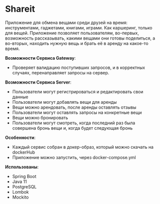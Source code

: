 # Shareit
Приложение для обмена вещами среди друзей на время: инструментами, гаджетами, книгами, играми. Как каршеринг, только для вещей.
Приложение позволяет пользователям, во-первых, возможность рассказывать, какими вещами они готовы поделиться, а во-вторых, находить нужную вещь и брать её в аренду на какое-то время.

**Возможности Сервиса Gateway**:
- Проверяет валидацию поступивших запросов, и в корректных случаях, перенаправляет запросы на сервер.

**Возможности Сервиса Server**:
- Пользователи могут регистрироваться и редактировать свои данные
- Пользователи могут добавлять вещи для аренды
- Вещи можно арендовать, после аренды оставлять отзывы
- Пользователи могут оставлять запросы на конкретные вещи
- Вещи можно бронировать
- Пользователи могут смотреть, когда последний раз была совершена бронь вещи и, когда будет следующая бронь

**Особенности**:
- Каждый сервис собран в докер-образ, который можно скачать на dockerHub
- Приложение можно запустить, через docker-compose.yml

**Использованы**:
- Spring Boot
- Java 11
- PostgreSQL
- Lombok
- Mockito
